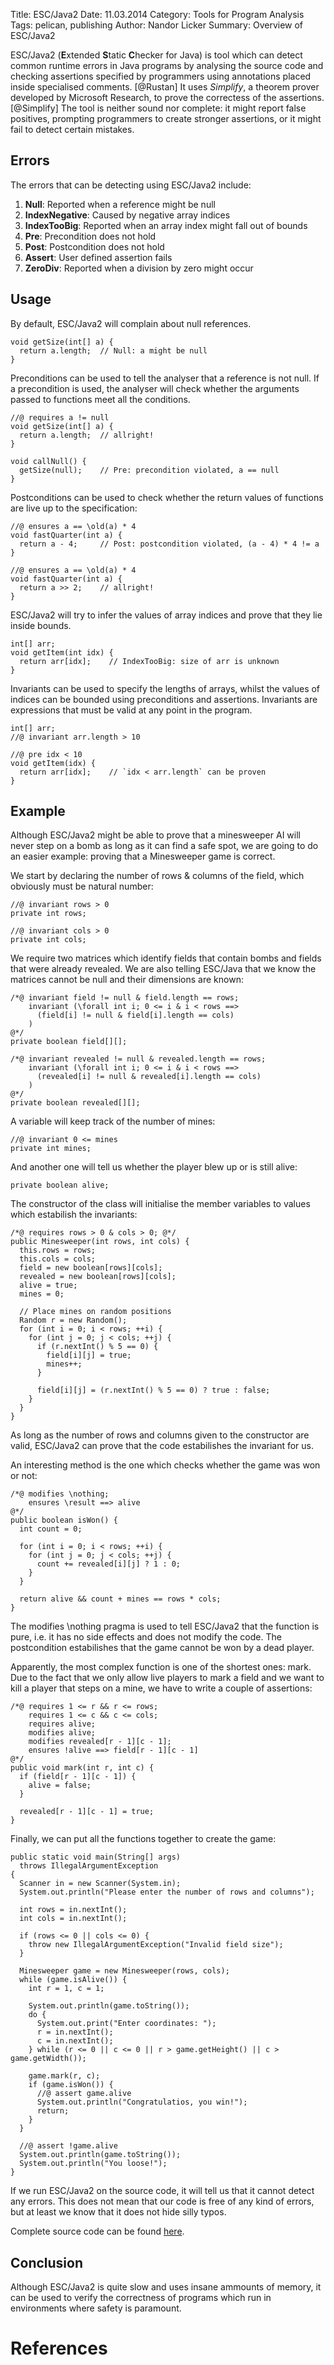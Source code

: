 Title: ESC/Java2
Date: 11.03.2014
Category: Tools for Program Analysis
Tags: pelican, publishing
Author: Nandor Licker
Summary: Overview of ESC/Java2

ESC/Java2 (**E**xtended **S**tatic **C**hecker for Java) is tool which can
detect common runtime errors in Java programs by analysing the source code
and checking assertions specified by programmers using annotations placed
inside specialised comments. [@Rustan] It uses *Simplify*, a theorem prover
developed by Microsoft Research, to prove the correctess of the assertions.
[@Simplify] The tool is neither sound nor complete: it might report false
positives, prompting programmers to create stronger assertions, or it might
fail to detect certain mistakes.

Errors
------

The errors that can be detecting using ESC/Java2 include:

1. **Null**: Reported when a reference might be null
2. **IndexNegative**: Caused by negative array indices
3. **IndexTooBig**: Reported when an array index might fall out of bounds
4. **Pre**: Precondition does not hold
5. **Post**: Postcondition does not hold
6. **Assert**: User defined assertion fails
7. **ZeroDiv**: Reported when a division by zero might occur

Usage
-----

By default, ESC/Java2 will complain about null references.

    void getSize(int[] a) {
      return a.length;  // Null: a might be null
    }

Preconditions can be used to tell the analyser that a reference is not null.
If a precondition is used, the analyser will check whether the arguments
passed to functions meet all the conditions.

    //@ requires a != null
    void getSize(int[] a) {
      return a.length;  // allright!
    }

    void callNull() {
      getSize(null);    // Pre: precondition violated, a == null
    }

Postconditions can be used to check whether the return values of functions are
live up to the specification:

    //@ ensures a == \old(a) * 4
    void fastQuarter(int a) {
      return a - 4;     // Post: postcondition violated, (a - 4) * 4 != a
    }

    //@ ensures a == \old(a) * 4
    void fastQuarter(int a) {
      return a >> 2;    // allright!
    }

ESC/Java2 will try to infer the values of array indices and prove that they lie
inside bounds.

    int[] arr;
    void getItem(int idx) {
      return arr[idx];    // IndexTooBig: size of arr is unknown
    }

Invariants can be used to specify the lengths of arrays, whilst the values of
indices can be bounded using preconditions and assertions. Invariants are
expressions that must be valid at any point in the program.

    int[] arr;
    //@ invariant arr.length > 10

    //@ pre idx < 10
    void getItem(idx) {
      return arr[idx];    // `idx < arr.length` can be proven
    }

Example
-------

Although ESC/Java2 might be able to prove that a minesweeper AI will never step
on a bomb as long as it can find a safe spot, we are going to do an easier
example: proving that a Minesweeper game is correct.

We start by declaring the number of rows & columns of the field, which
obviously must be natural number:

    //@ invariant rows > 0
    private int rows;

    //@ invariant cols > 0
    private int cols;

We require two matrices which identify fields that contain bombs and fields
that were already revealed. We are also telling ESC/Java that we know the
matrices cannot be null and their dimensions are known:

    /*@ invariant field != null & field.length == rows;
        invariant (\forall int i; 0 <= i & i < rows ==>
          (field[i] != null & field[i].length == cols)
        )
    @*/
    private boolean field[][];

    /*@ invariant revealed != null & revealed.length == rows;
        invariant (\forall int i; 0 <= i & i < rows ==>
          (revealed[i] != null & revealed[i].length == cols)
        )
    @*/
    private boolean revealed[][];

A variable will keep track of the number of mines:

    //@ invariant 0 <= mines
    private int mines;

And another one will tell us whether the player blew up or is still alive:

    private boolean alive;

The constructor of the class will initialise the member variables to values
which estabilish the invariants:

    /*@ requires rows > 0 & cols > 0; @*/
    public Minesweeper(int rows, int cols) {
      this.rows = rows;
      this.cols = cols;
      field = new boolean[rows][cols];
      revealed = new boolean[rows][cols];
      alive = true;
      mines = 0;

      // Place mines on random positions
      Random r = new Random();
      for (int i = 0; i < rows; ++i) {
        for (int j = 0; j < cols; ++j) {
          if (r.nextInt() % 5 == 0) {
            field[i][j] = true;
            mines++;
          }

          field[i][j] = (r.nextInt() % 5 == 0) ? true : false;
        }
      }
    }

As long as the number of rows and columns given to the constructor are valid,
ESC/Java2 can prove that the code estabilishes the invariant for us.

An interesting method is the one which checks whether the game was won or not:

    /*@ modifies \nothing;
        ensures \result ==> alive
    @*/
    public boolean isWon() {
      int count = 0;

      for (int i = 0; i < rows; ++i) {
        for (int j = 0; j < cols; ++j) {
          count += revealed[i][j] ? 1 : 0;
        }
      }

      return alive && count + mines == rows * cols;
    }

The modifies \nothing pragma is used to tell ESC/Java2 that the function is
pure, i.e. it has no side effects and does not modify the code. The
postcondition estabilishes that the game cannot be won by a dead player.

Apparently, the most complex function is one of the shortest ones: mark. Due to
the fact that we only allow live players to mark a field and we want to kill
a player that steps on a mine, we have to write a couple of assertions:

    /*@ requires 1 <= r && r <= rows;
        requires 1 <= c && c <= cols;
        requires alive;
        modifies alive;
        modifies revealed[r - 1][c - 1];
        ensures !alive ==> field[r - 1][c - 1]
    @*/
    public void mark(int r, int c) {
      if (field[r - 1][c - 1]) {
        alive = false;
      }

      revealed[r - 1][c - 1] = true;
    }

Finally, we can put all the functions together to create the game:

    public static void main(String[] args)
      throws IllegalArgumentException
    {
      Scanner in = new Scanner(System.in);
      System.out.println("Please enter the number of rows and columns");

      int rows = in.nextInt();
      int cols = in.nextInt();

      if (rows <= 0 || cols <= 0) {
        throw new IllegalArgumentException("Invalid field size");
      }

      Minesweeper game = new Minesweeper(rows, cols);
      while (game.isAlive()) {
        int r = 1, c = 1;

        System.out.println(game.toString());
        do {
          System.out.print("Enter coordinates: ");
          r = in.nextInt();
          c = in.nextInt();
        } while (r <= 0 || c <= 0 || r > game.getHeight() || c > game.getWidth());

        game.mark(r, c);
        if (game.isWon()) {
          //@ assert game.alive
          System.out.println("Congratulatios, you win!");
          return;
        }
      }

      //@ assert !game.alive
      System.out.println(game.toString());
      System.out.println("You loose!");
    }


If we run ESC/Java2 on the source code, it will tell us that it cannot detect
any errors. This does not mean that our code is free of any kind of errors, but
at least we know that it does not hide silly typos.

Complete source code can be found [here](https://gist.github.com/nandor/9494124).


Conclusion
----------

Although ESC/Java2 is quite slow and uses insane ammounts of memory, it can be
used to verify the correctness of programs which run in environments where
safety is paramount.

References
==========

[@Rustan "K. Rustan M. Leino, Greg Nelson, and James B. Saxe. ESC/Java User's Manual, 2000:"]: ftp://gatekeeper.research.compaq.com/pub/DEC/SRC/technical-notes/SRC-2000-002.html
[@Simplify "D. Detlefts, G. Nelson, and J. Saxe. Simplify: A Theorem Prover for Program Checking"]: http://research.microsoft.com/en-us/um/people/qadeer/cse599f/papers/p365-detlefs.pdf
